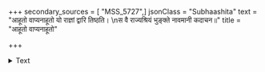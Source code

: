 +++
secondary_sources = [ "MSS_5727",]
jsonClass = "Subhaashita"
text = "आहूतो वाप्यनाहूतो यो राज्ञां द्वारि तिष्ठति।  \nस वै राज्यश्रियं भुङ्क्ते नावमानी कदाचन॥"
title = "आहूतो वाप्यनाहूतो"

+++

<details><summary>Text</summary>

आहूतो वाप्यनाहूतो यो राज्ञां द्वारि तिष्ठति।  
स वै राज्यश्रियं भुङ्क्ते नावमानी कदाचन॥
</details>
